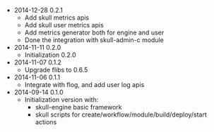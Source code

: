 * 2014-12-28 0.2.1
   * Add skull metrics apis
   * Add skull user metrics apis
   * Add metrics generator both for engine and user
   * Done the integration with skull-admin-c module
* 2014-11-11 0.2.0
   * Initialization 0.2.0
* 2014-11-07 0.1.2
   * Upgrade flibs to 0.6.5
* 2014-11-06 0.1.1
   * Integrate with flog, and add user log apis
* 2014-09-14 0.1.0
   * Initialization version with:
      * skull-engine basic framework
      * skull scripts for create/workflow/module/build/deploy/start actions
